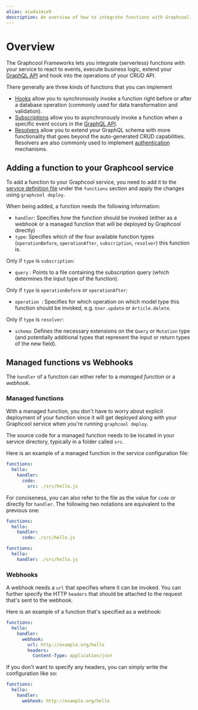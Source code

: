 ```yaml
---
alias: aiw4aimie9
description: An overview of how to integrate functions with Graphcool. 
---
```


# Overview

The Graphcool Frameworks lets you integrate (serverless) functions with your service to react to events, execute business logic, extend your [GraphQL API](!alias-abogasd0go) and hook into the operations of your CRUD API.

There generally are three kinds of functions that you can implement

- [Hooks](!alias-pa6guruhaf) allow you to synchronously invoke a function right before or after a database operation (commonly used for data transformation and validation).
- [Subscriptions](!alias-bboghez0go) allow you to asynchronously invoke a function when a specific event occurs in the [GraphQL API](!alias-abogasd0go).
- [Resolvers](!alias-su6wu3yoo2) allow you to extend your GraphQL schema with more functionality that goes beyond the auto-generated CRUD capabilities. Resolvers are also commonly used to implement [authentication](!alias-bee4oodood) mechanisms.

## Adding a function to your Graphcool service

To add a function to your Graphcool service, you need to add it to the [service definition file](!alias-opheidaix3#service-definition) under the `functions` section and apply the changes using `graphcool deploy`.

When being added, a function needs the following information:

- `handler`: Specifies _how_ the function should be invoked (either as a webhook or a managed function that will be deployed by Graphcool directly)
- `type`: Specifies which of the four available function types (`operationBefore`, `operationAfter`, `subscription`, `resolver`) this function is.

Only if `type` is `subscription`:

- `query` : Points to a file containing the subscription query (which determines the input type of the function).

Only if `type` is `operationBefore` or `operationAfter`:

- `operation `: Specifies for which operation on which model type this function should be invoked, e.g. `User.update` or `Article.delete`.

Only if `type` is `resolver`:

- `schema`: Defines the necessary extensions on the `Query` or `Mutation` type (and potentially additional types that represent the input or return types of the new field).

## Managed functions vs Webhooks

The `handler` of a function can either refer to a _managed function_ or a _webhook_.

### Managed functions

With a managed function, you don't have to worry about explicit deployment of your function since it will get deployed along with your Graphcool service when you're running `graphcool deploy`.

The source code for a managed function needs to be located in your service directory, typically in a folder called `src`.

Here is an example of a managed function in the service configuration file:

```yaml 
functions:
  hello:
    handler:
      code:
        src: ./src/hello.js
```

For conciseness, you can also refer to the file as the value for `code` or directly for `handler`. The following two notations are equivalent to the previous one:

```yaml 
functions:
  hello:
    handler:
      code: ./src/hello.js
```

```yaml 
functions:
  hello:
    handler: ./src/hello.js
```


### Webhooks

A webhook needs a `url` that specifies where it can be invoked. You can further specify the HTTP `headers` that should be attached to the request that's sent to the webhook.

Here is an example of a function that's specified as a webhook:

```yaml
functions:
  hello:
    handler:
      webhook:
        url: http://example.org/hello
        headers:
          Content-Type: application/json
```

If you don't want to specify any headers, you can simply write the configuration like so:

```yaml
functions:
  hello:
    handler:
      webhook: http://example.org/hello
```
